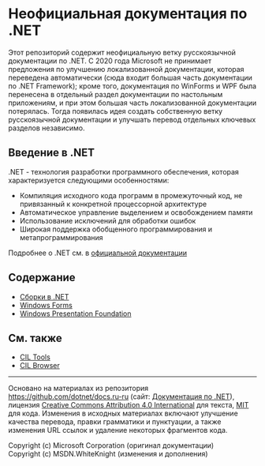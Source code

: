 # Неофициальная документация по .NET

Этот репозиторий содержит неофициальную ветку русскоязычной документации по .NET. С 2020 года Microsoft не принимает предложения по улучшению локализованной документации, которая переведена автоматически (сюда входит большая часть документации по .NET Framework); кроме того, документация по WinForms и WPF была перенесена в отдельный раздел документации по настольным приложениям, и при этом большая часть локализованной документации потерялась. Тогда появилась идея создать собственную ветку русскоязычной документации и улучшать перевод отдельных ключевых разделов независимо.

## Введение в .NET

.NET - технология разработки программного обеспечения, которая характеризуется следующими особенностями:

- Компиляция исходного кода программ в промежуточный код, не привязанный к конкретной процессорной архитектуре
- Автоматическое управление выделением и освобождением памяти
- Использование исключений для обработки ошибок
- Широкая поддержка обобщенного программирования и метапрограммирования

Подробнее о .NET см. в [официальной документации](https://docs.microsoft.com/ru-ru/dotnet/core/introduction)

## Содержание

- [Сборки в .NET](standard/assembly/)
- [Windows Forms](framework/winforms/)
- [Windows Presentation Foundation](framework/wpf/)

## См. также

- [CIL Tools](https://github.com/MSDN-WhiteKnight/CilTools)
- [CIL Browser](https://gitflic.ru/project/smallsoft/cilbrowser)

---

Основано на материалах из репозитория https://github.com/dotnet/docs.ru-ru (сайт: [Документация по .NET](https://docs.microsoft.com/ru-ru/dotnet/)), лицензия [Creative Commons Attribution 4.0 International](../LICENSE) для текста, [MIT](../LICENSE-CODE) для кода. Изменения в исходных материалах включают улучшение качества перевода, правки грамматики и пунктуации, а также изменения URL ссылок и удаление некоторых фрагментов кода.

Copyright (c) Microsoft Corporation (оригинал документации)  
Copyright (c) MSDN.WhiteKnight (изменения и дополнения)
